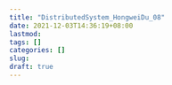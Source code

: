 ```yaml
---
title: "DistributedSystem_HongweiDu_08"
date: 2021-12-03T14:36:19+08:00
lastmod:
tags: []
categories: []
slug:
draft: true
---
```


